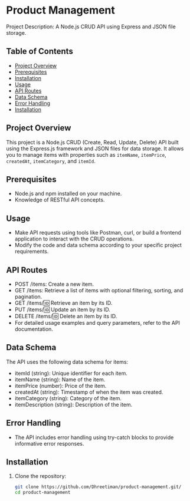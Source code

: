 # Product Management

Project Description: A Node.js CRUD API using Express and JSON file storage.

## Table of Contents

- [Project Overview](#project-overview)
- [Prerequisites](#prerequisites)
- [Installation](#installation)
- [Usage](#usage)
- [API Routes](#api-routes)
- [Data Schema](#data-schema)
- [Error Handling](#error-handling)
- [Installation](#installation)

## Project Overview

This project is a Node.js CRUD (Create, Read, Update, Delete) API built using the Express.js framework and JSON files for data storage. It allows you to manage items with properties such as `itemName`, `itemPrice`, `createdAt`, `itemCategory`, and `itemId`.

## Prerequisites

- Node.js and npm installed on your machine.
- Knowledge of RESTful API concepts.

## Usage

- Make API requests using tools like Postman, curl, or build a frontend application to interact with the CRUD operations.
- Modify the code and data schema according to your specific project requirements.

## API Routes

- POST /items: Create a new item.
- GET /items: Retrieve a list of items with optional filtering, sorting, and pagination.
- GET /items/:id: Retrieve an item by its ID.
- PUT /items/:id: Update an item by its ID.
- DELETE /items/:id: Delete an item by its ID.
- For detailed usage examples and query parameters, refer to the API documentation.

## Data Schema
The API uses the following data schema for items:

- itemId (string): Unique identifier for each item.
- itemName (string): Name of the item.
- itemPrice (number): Price of the item.
- createdAt (string): Timestamp of when the item was created.
- itemCategory (string): Category of the item.
- itemDescription (string): Description of the item.

## Error Handling
- The API includes error handling using try-catch blocks to provide informative error responses.

## Installation

1. Clone the repository:

   ```bash
   git clone https://github.com/Dhreetiman/product-management.git/
   cd product-management
